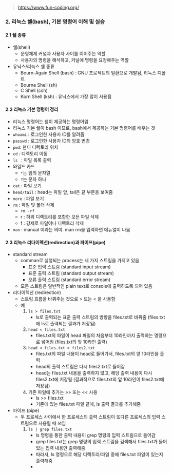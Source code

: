 > https://www.fun-coding.org/



### 2. 리눅스 쉘(bash), 기본 명령어 이해 및 실습 

#### 2.1 쉘 종류

* 쉘(shell)
  * 운영체제 커널과 사용자 사이를 이어주는 역할
  * 사용자의 명령을 해석하고, 커널에 명령을 요청해주는 역할
* 유닉스/리눅스 쉘 종류
  * Bourn-Again Shell (bash) : GNU 프로젝트의 일환으로 개발됨, 리눅스 디폴트
  * Bourne Shell (sh)
  * C Shell (csh)
  * Korn Shell (ksh) : 유닉스에서 가장 많이 사용됨



#### 2.2 리눅스 기본 명령어 정리

* 리눅스 명령어는 쉘이 제공하는 명령어임
* 리눅스 기본 쉘이 bash 이므로, bash에서 제공하는 기본 명령어를 배우는 것
* `whoami` : 로그인한 사용자 ID를 알려줌
* `passwd` : 로그인한 사용자 ID의 암호 변경
* `pwd`: 현디 디렉토리 위치
* `cd` : 디렉토리 이동
* `ls ` : 파일 목록 출력
* 와일드 카드
  * `*`는 임의 문자열
  * `?`는 문자 하나
* `cat` : 파일 보기
* `head/tail` : head는 파일 앞, tail은 끝 부분을 보여줌
* `more` : 파일 보기 
* `rm` :  파일 및 폴더 삭제
  * `rm -rf`
  * r : 하위 디렉토리를 포함한 모든 파일 삭제
  * f :  강제로 파일이나 디렉토리 삭제
* `man` : manual 이라는 의미. man rm을 입력하면 메뉴얼이 나옴



#### 2.3 리눅스 리다이렉션(redirection)과 파이프(pipe)

* standard stream
  * comman로 실행되는 process는 세 가지 스트림을 가지고 있음
    * 표준 입력 스트림 (standard input stream)
    * 표준 출력 스트림 (standard output stream)
    * 오류 출력 스트림 (standard error stream)
  * 모든 스트림은 일반적인 plain text로 console에 출력하도록 되어 있음
* 리다이렉션 (redirection)
  * 스트림 흐름을 바꿔주는 것으로 > 또는 < 을 사용함
  * 예
    1. `ls > files.txt`
       * ls로 출력되는 표준 출력 스트림의 방향을 files.txt로 바꿔줌 (files.txt에 ls로 출력되는 결과가 저장됨)
    2. `head < files.txt`
       * files.txt의 파일이 head 파일의 처음부터 10라인까지 출력하는 명령으로 넣어짐 (files.txt의 앞 10라인 출력)
    3. `head < files.txt > files2.txt`
       * files.txt의 파일 내용이 head로 들어가서, files.txt의 앞 10라인을 출력
       * head의 출력 스트림은 다시 files2.txt로 들어감
       * head는 files.txt 내용을 출력하지 않고, 해당 출력 내용이 다시 files2.txt에 저장됨 (결과적으로 files.txt의 앞 10라인이 files2.txt에 저장됨)
    4. 기존 파일에 추가는 >> 또는 << 사용
       * ls >> files.txt
       * 기존에 있는 files.txt 파일 끝에, ls 출력 결과를 추가해줌
* 파이프 (pipe)
  * 두 프로세스 사이에서 한 프로세스의 출력 스트림이 또다른 프로세스의 입력 스트림으로 사용될 때 쓰임
    1. `ls | grep files.txt`
       * ls 명령을 통한 출력 내용이 grep 명령의 입력 스트림으로 들어감
       * grep files.txt는 grep 명령의 입력 스트림을 검색해서 files.txt가 들어 있는 입력 내용만 출력해줌
       * 따라서, ls 명령으로 해당 디렉토리/파일 중에 files.txt 파일이 있는지 출력해줌
       * 


